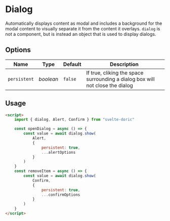 # Dialog

Automatically displays content as modal and includes a background for the modal
content to visually separate it from the content it overlays. `dialog` is not a
component, but is instead an object that is used to display dialogs.

## Options
| Name | Type | Default | Description |
| --- | --- | --- | --- |
| `persistent` | _boolean_ | `false` | If true, cliking the space surrounding a dialog box will not close the dialog

## Usage
```html
<script>
    import { dialog, Alert, Confirm } from "svelte-doric"

    const openDialog = async () => {
        const value = await dialog.show(
            Alert,
            {
                persistent: true,
                ...alertOptions
            }
        )
    }
    const removeItem = async () => {
        const value = await dialog.show(
            Confirm,
            {
                persistent: true,
                ...confirmOptions
            }
        )
    }
</script>
```
